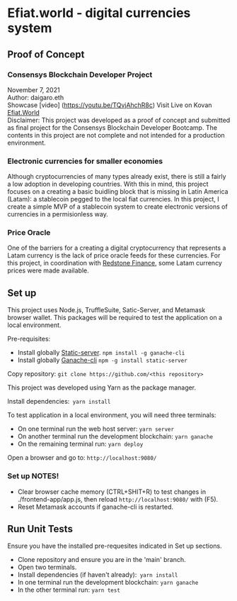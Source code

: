 # Efiat.world - digital currencies system
## Proof of Concept
### Consensys Blockchain Developer Project
November 7, 2021  
Author: daigaro.eth  
Showcase [video] (https://youtu.be/TQvjAhchR8c)
Visit Live on Kovan [Efiat.World](https://efiatworld.on.fleek.co/)   
Disclaimer: This project was developed as a proof of concept and submitted as final project for the Consensys Blockchain Developer Bootcamp. The contents in this project are not complete and not intended for a production environment.

### Electronic currencies for smaller economies
Although cryptocurrencies of many types already exist, there is still a fairly a low adoption in developing countries. With this in mind, this project focuses on a creating a basic buidling block that is missing in Latin America (Latam): a stablecoin pegged to the local fiat currencies.
In this project, I create a simple MVP of a stablecoin system to create electronic versions of currencies in a permisionless way.

### Price Oracle 
One of the barriers for a creating a digital cryptocurrency  that represents a Latam currency is the lack of price oracle feeds for these currencies. For this project, in coordination with [Redstone Finance](https://redstone.finance/), some Latam currency prices were made available. 

## Set up
This project uses Node.js, TruffleSuite, Satic-Server, and Metamask browser wallet. This packages will be required to test the application on a local environment. 

Pre-requisites:
- Install globally [Static-server](https://yarnpkg.com/package/static-server). `npm install -g ganache-cli`
- Install globally [Ganache-cli](https://github.com/trufflesuite/ganache-cli-archive) `npm -g install static-server`

Copy repository: `git clone https://github.com/<this repository>`

This project was developed using Yarn as the package manager.

Install dependencies:` yarn install`

To test application in a local environment, you will need three terminals:

- On one terminal run the web host server: `yarn server`
- On another terminal run the development blockchain:  `yarn ganache`
- On the remaining terminal run: `yarn deploy`

Open a browser and go to: `http://localhost:9080/`

### Set up NOTES! 

- Clear browser cache memory (CTRL+SHIT+R) to test changes in ./frontend-app/app.js, then reload `http://localhost:9080/` with (F5).
- Reset Metamask accounts if ganache-cli is restarted.

## Run Unit Tests
Ensure you have the installed pre-requesites indicated in Set up sections.
 - Clone repository and ensure you are in the 'main' branch.
 - Open two terminals.
 - Install dependencies (if haven't already):` yarn install`
 - In one terminal run the development blockchain: `yarn ganache`
 - In the other terminal run: `yarn test`
